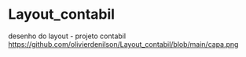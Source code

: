 # Layout_contabil
desenho do layout - projeto contabil
https://github.com/olivierdenilson/Layout_contabil/blob/main/capa.png
